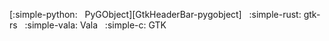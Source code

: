 [:simple-python: &nbsp; PyGObject][GtkHeaderBar-pygobject] &nbsp;
:simple-rust: gtk-rs &nbsp;
:simple-vala: Vala &nbsp;
:simple-c: GTK 
